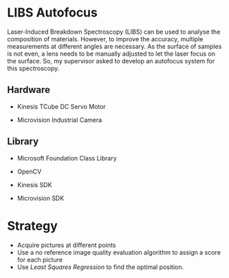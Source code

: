 # LIBS Autofocus

Laser-Induced Breakdown Spectroscopy (LIBS) can be used to analyse the composition of materials. However, to improve the accuracy, multiple measurements at different angles are necessary. As the surface of samples is not even, a lens needs to be manually adjusted to let the laser focus on the surface. So, my supervisor asked to develop an autofocus system for this spectroscopy.

## Hardware

* Kinesis TCube DC Servo Motor

* Microvision Industrial Camera

## Library

* Microsoft Foundation Class Library 

* OpenCV

* Kinesis SDK

* Microvision SDK

# Strategy

* Acquire pictures at different points
* Use a no reference image quality evaluation algorithm to assign a score for each picture
* Use *Least Squares Regression* to find the optimal position.
